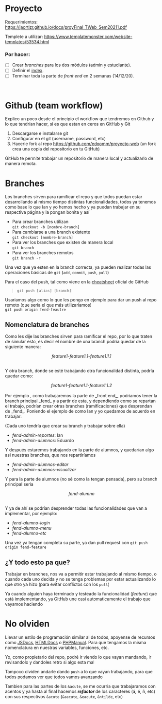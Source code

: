 # Proyecto
Requerimientos: https://jaortizr.github.io/docs/proyFinal_TWeb_Sem20211.pdf 

Templete a utilizar: https://www.templatemonster.com/website-templates/53534.html

### Por hacer:
- [ ] Crear _branches_ para los dos módulos (admin y estudiante).
- [ ] Definir el [index](index.html).
- [ ] Terminar toda la parte de _front end_ en 2 semanas (14/12/20).

<br>

# Github (team workflow)

Explico un poco desde el principio el workflow que tendremos en Github y lo que tendrían hacer, si es que estan en ceros en GitHub y Git

1. Descargarse e instalarse git
2. Configurar en el git (username, password, etc)
3. Hacerle fork al repo https://github.com/edoomm/proyecto-web (un fork crea una copia del repositorio en tu GitHub)

GitHub te permite trabajar un repositorio de manera local y actualizarlo de manera remota.

# Branches

Los branches sirven para ramificar el repo y que todos puedan estar desarrollando al mismo tiempo distintas funcionalidades, todos ya tenemos como base lo que Ian y yo hemos hecho y ya puedan trabajar en su respectiva página y la pongan bonita y así

- Para crear branches utilizan <br>
`git checkout -b [nombre-branch]`
- Para cambiarse a una branch existente <br>
`git checkout [nombre-branch]`
- Para ver los branches que existen de manera local <br>
`git branch`
- Para ver los branches remotos <br>
`git branch -r`

Una vez que ya esten en la branch correcta, ya pueden realizar todas las operaciones básicas de `git` (`add`, `commit`, `push`, `pull`)

Para el caso del push, tal como viene en la [cheatsheet](https://education.github.com/git-cheat-sheet-education.pdf) oficial de GitHub

> `git push [alias] [branch]`

Usariamos algo como lo que les pongo en ejemplo para dar un push al repo remoto (que sería el que más utilizaríamos) <br>
`git push origin fend-feautre`

## Nomenclatura de branches
Como les dije las branches sirven para ramificar el repo, por lo que traten de simular esto, es decir el nombre de una branch podría quedar de la siguiente manera: <br>
<center>
<i>feature1-feature1.1-feature1.1.1</i>
</center> <br>

Y otra branch, donde se esté trabajando otra funcionalidad distinta, podría quedar como: <br>
<center>
<i>feature1-feature1.1-feature1.1.2</i>
</center> <br>
Por ejemplo , como trabajaremos la parte de _front end_, podríamos tener la branch principal _fend_ y a partir de esta, y dependiendo como se repartan el trabajo, podrían crear otras branches (ramificaciones) que desprendan de _fend_. Poniendo el ejemplo de como Ian y yo quedamos de acuerdo en trabajar:

(Cada uno tendría que crear su branch y trabajar sobre ella)
- _fend-admin-reportes_: Ian
- _fend-admin-alumnos_: Eduardo

Y después estaremos trabajando en la parte de alumnos, y quedarían algo asi nuestras branches, que nos repartiríamos
- _fend-admin-alumnos-editar_
- _fend-admin-alumnos-visualizar_

Y para la parte de alumnos (no sé como la tengan pensada), pero su branch principal sería
<center>
<i> fend-alumno </i>
</center> <br>

Y ya de ahí se podrían desprender todas las funcionalidades que van a implementar, por ejemplo:
- _fend-alumno-login_
- _fend-alumno-menu_
- _fend-alumno-etc_

Una vez ya tengan completa su parte, ya dan pull request con `git push origin fend-feature`

## ¿Y todo esto pa que?
Trabajar en branches, nos va a permitir estar trabajando al mismo tiempo, o cuando cada uno decida y no se tenga problemas por estar actualizando lo que otro ya hizo (para evitar conflictos con los `pull`)

Ya cuando alguien haya terminado y testeado la funcionalidad (_feature_) que está implementando, ya GitHub une casi automaticamente el trabajo que vayamos haciendo <br>

# No olviden
Llevar un estilo de programación similar al de todos, apoyense de recursos como [JSDocs](https://jsdoc.app/), [HTMLDocs](https://devdocs.io/html/) o [PHPManual](https://www.php.net/manual/en/index.php). Para que tengamos la misma nomenclatura en nuestras variables, funciones, etc.

Yo, como propietario del repo, podré ir viendo lo que vayan mandando, ir revisandolo y dandoles retro si algo esta mal

Tampoco olviden andarle dando `push` a lo que vayan trabajando, para que todos podamos ver que todos vamos avanzando

Tambien para las partes de los `&acute`, se me ocurria que trabajaramos con acentos y ya hasta al final hacemos <b> <i> refactor </i> </b> de los caracteres (á, é, ñ, etc) con sus respectivos `&acute` (`&aacute`, `&eacute`, `&ntilde`, etc)